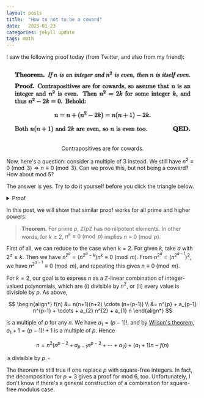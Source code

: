 ```yaml
---
layout: posts
title:  "How to not to be a coward"
date:   2025-01-23
categories: jekyll update
tags: math
---
```


I saw the following proof today (from Twitter, and also from my friend):

<p align="center">
<img src="/assets/images/coward.jpeg">
<figcaption align="center">Contrapositives are for cowards.</figcaption>
</p>

Now, here's a question: consider a multiple of $3$ instead. We still have $n^2 \equiv 0 \pmod{3} \Rightarrow n \equiv 0 \pmod{3}$.
Can we prove this, but not being a coward? How about mod $5$?

The answer is yes. Try to do it yourself before you click the triangle below.

<details>
<summary>Proof</summary>
$$
\begin{align*}
    n &= n^{2} \cdot n - (n-1)n(n+1) \qquad (m = 3) \\
    n &= n^{2} \cdot (n^{3} - 5n) + 5n - (n-2)(n-1)n(n+1)(n+2) \qquad (m = 5)
\end{align*}
$$
and use the fact that product of consecutive $k$ integers are always a multiple of $k$ (in fact, $k!$).
</details>

In this post, we will show that similar proof works for all prime and higher powers:

> **Theorem.** For prime $p$, $\mathbb{Z} / p\mathbb{Z}$ has no nilpotent elements. In other words, for $k \ge 2$, $n^k \equiv 0 \pmod{p}$ implies $n \equiv 0 \pmod{p}$.

First of all, we can reduce to the case when $k = 2$.
For given $k$, take $a$ with $2^{a} \ge k$. Then we have $n^{2^{a}} = (n^{2^{a} - k}) n^{k} \equiv 0 \pmod{m}$.
From $n^{2^a} = (n^{2^{a-1}})^{2}$, we have $n^{2^{a-1}} \equiv 0 \pmod{m}$, and repeating this gives $n \equiv 0 \pmod{m}$.

For $k = 2$, our goal is to express $n$ as a $\mathbb{Z}$-linear combination of integer-valued polynomials, which are (i) divisible by $n^2$, or (ii) every value is divisible by $p$.
As above,

$$
\begin{align*}
f(n) &= n(n+1)(n+2) \cdots (n+(p-1)) \\
&= n^{p} + a_{p-1} n^{p-1} + \cdots + a_{2} n^{2} + a_{1} n
\end{align*}
$$

is a multiple of $p$ for any $n$. We have $a_{1} = (p-1)!$, and by [Wilson's theorem](https://en.wikipedia.org/wiki/Wilson%27s_theorem), $a_{1} + 1 = (p-1)! + 1$ is a multiple of $p$. Hence

$$
n = n^{2}(n^{p-2} + a_{p-1}n^{p-3} + \cdots + a_{2}) + (a_{1} + 1)n - f(n)
$$

is divisible by $p$. $\square$

The theorem is still true if one replace $p$ with square-free integers. In fact, the decomposition for $p = 3$ gives a proof for mod $6$, too.
Unfortunately, I don't know if there's a general construction of a combination for square-free modulus case.